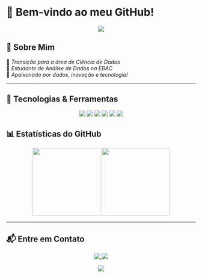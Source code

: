 # 🚀 Bem-vindo ao meu GitHub!

<p align="center">
  <img src="https://capsule-render.vercel.app/api?type=gradient&color=6a11cb&height=250&section=header&text=Ciência%20de%20Dados&fontColor=FFFFFF&fontSize=50&animation=fadeIn&fontAlign=50"/>
</p>

## 💼 Sobre Mim

🔹 *Transição para a área de Ciência de Dados*  
🔹 *Estudante de Análise de Dados na EBAC*  
🔹 *Apaixonado por dados, inovação e tecnologia!*

---

## 🔧 Tecnologias & Ferramentas

<p align="center">
  <img src="https://img.shields.io/badge/-Python-FFD700?style=for-the-badge&logo=python&logoColor=black" />
  <img src="https://img.shields.io/badge/-SQL-2F4F4F?style=for-the-badge&logo=mysql&logoColor=white" />
  <img src="https://img.shields.io/badge/-Power%20BI-0066CC?style=for-the-badge&logo=powerbi&logoColor=black" />
  <img src="https://img.shields.io/badge/-Pandas-FF1493?style=for-the-badge&logo=pandas&logoColor=white" />
  <img src="https://img.shields.io/badge/-Jupyter-32CD32?style=for-the-badge&logo=jupyter&logoColor=black" />
  <img src="https://img.shields.io/badge/-Tableau-E97627?style=for-the-badge&logo=tableau&logoColor=white" />
</p>

## 📊 Estatísticas do GitHub

<p align="center">
  <img height="180em" src="https://github-readme-stats.vercel.app/api?username=nathanlisboa&show_icons=true&theme=gruvbox&hide_border=true"/>
  <img height="180em" src="https://github-readme-stats.vercel.app/api/top-langs/?username=nathanlisboa&layout=compact&theme=gruvbox&hide_border=true"/>
</p>

---

## 📬 Entre em Contato

<p align="center">
  <a href="https://www.linkedin.com/in/nathan-lisboa-434b44163?utm_source=share&utm_campaign=share_via&utm_content=profile&utm_medium=ios_app">
    <img src="https://img.shields.io/badge/-LinkedIn-0077B5?style=for-the-badge&logo=linkedin&logoColor=white"/>
  </a>
  <a href="mailto:nathanglisbon@gmail.com">
    <img src="https://img.shields.io/badge/-Gmail-D14836?style=for-the-badge&logo=gmail&logoColor=white"/>
  </a>
</p>

<p align="center">
  <img src="https://capsule-render.vercel.app/api?type=wave&color=000000&height=150&section=footer&fontColor=FFFFFF"/>
</p>
